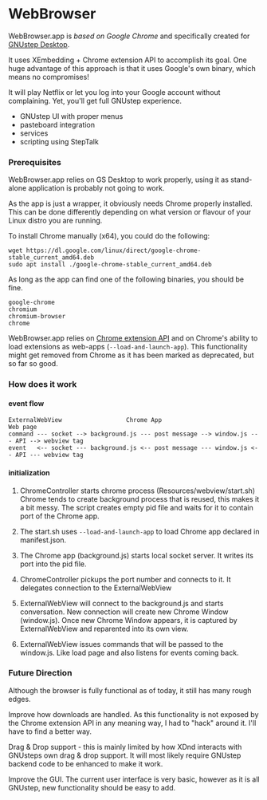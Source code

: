 # WebBrowser

WebBrowser.app is _based on Google Chrome_ and specifically created for [GNUstep Desktop](https://github.com/onflapp/gs-desktop/tree/main).

It uses XEmbedding + Chrome extension API to accomplish its goal.
One huge advantage of this approach is that it uses Google's own binary, 
which means no compromises!

It will play Netflix or let you log into your Google account without complaining.
Yet, you'll get full GNUstep experience.

- GNUstep UI with proper menus
- pasteboard integration
- services
- scripting using StepTalk

### Prerequisites

WebBrowser.app relies on GS Desktop to work properly, using it as stand-alone application is probably not going to work.

As the app is just a wrapper, it obviously needs Chrome properly installed.
This can be done differently depending on what version or flavour of your Linux distro you are running.

To install Chrome manually (x64), you could do the following:

```
wget https://dl.google.com/linux/direct/google-chrome-stable_current_amd64.deb
sudo apt install ./google-chrome-stable_current_amd64.deb
````

As long as the app can find one of the following binaries, you should be fine.

```
google-chrome
chromium
chromium-browser
chrome
```

WebBrowser.app relies on [Chrome extension API](https://developer.chrome.com/docs/extensions/reference/) 
and on Chrome's ability to load extensions as web-apps (`--load-and-launch-app`).
This functionality might get removed from Chrome as it has been marked as deprecated, but so far so good.

### How does it work

#### event flow

```
ExternalWebView                  Chrome App                                      Web page
command --- socket --> background.js --- post message --> window.js --- API --> webview tag
event   <-- socket --- background.js <-- post message --- window.js <-- API --- webview tag
```

#### initialization

1. ChromeController starts chrome process (Resources/webview/start.sh)
   Chrome tends to create background process that is reused, this makes it a bit messy.
   The script creates empty pid file and waits for it to contain port of the Chrome app.

2. The start.sh uses `--load-and-launch-app` to load Chrome app declared in manifest.json.

3. The Chrome app (background.js) starts local socket server.
   It writes its port into the pid file.

4. ChromeController pickups the port number and connects to it.
   It delegates connection to the ExternalWebView

5. ExternalWebView will connect to the background.js and starts conversation.
   New connection will create new Chrome Window (window.js).
   Once new Chrome Window appears, it is captured by ExternalWebView and reparented into its own view.

6. ExternalWebView issues commands that will be passed to the window.js. 
   Like load page and also listens for events coming back.

### Future Direction

Although the browser is fully functional as of today, it still has many rough edges.

Improve how downloads are handled. As this functionality is not exposed by the Chrome extension API 
in any meaning way, I had to "hack" around it. I'll have to find a better way.

Drag & Drop support - this is mainly limited by how XDnd interacts with GNUsteps own drag & drop support. It will most likely require GNUstep backend code to be enhanced to make it work.

Improve the GUI. The current user interface is very basic, however as it is all GNUstep, new functionality should be easy to add.
